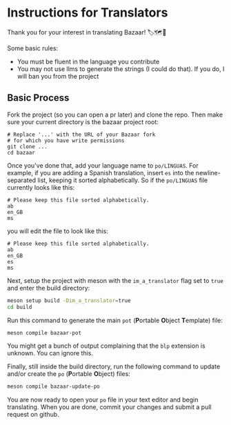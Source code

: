 # Instructions for Translators

Thank you for your interest in translating Bazaar! 🏷️🗺️💜

Some basic rules:
* You must be fluent in the language you contribute
* You may not use llms to generate the strings (I could do that). If
  you do, I will ban you from the project
  
## Basic Process

Fork the project (so you can open a pr later) and clone the repo. Then
make sure your current directory is the bazaar project root:
```
# Replace '...' with the URL of your Bazaar fork
# for which you have write permissions
git clone ...
cd bazaar
```

Once you've done that, add your language name to `po/LINGUAS`. For
example, if you are adding a Spanish translation, insert `es` into the
newline-separated list, keeping it sorted alphabetically. So if the
`po/LINGUAS` file currently looks like this:

```
# Please keep this file sorted alphabetically.
ab
en_GB
ms
```

you will edit the file to look like this:
```
# Please keep this file sorted alphabetically.
ab
en_GB
es
ms
```

Next, setup the project with meson with the `im_a_translator` flag set
to `true` and enter the build directory:
```sh
meson setup build -Dim_a_translator=true
cd build
```

Run this command to generate the main `pot` (**P**ortable **O**bject
**T**emplate) file:
```sh
meson compile bazaar-pot
```

You might get a bunch of output complaining that the `blp` extension
is unknown. You can ignore this.

Finally, still inside the build directory, run the following command
to update and/or create the `po` (**P**ortable **O**bject) files:
```sh
meson compile bazaar-update-po
```

You are now ready to open your `po` file in your text editor and begin
translating. When you are done, commit your changes and submit a pull
request on github.

